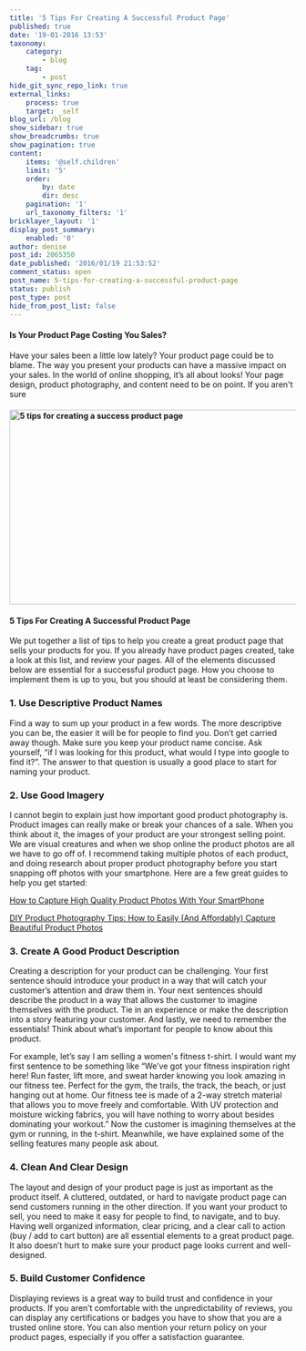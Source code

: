 ```yaml
---
title: '5 Tips For Creating A Successful Product Page'
published: true
date: '19-01-2016 13:53'
taxonomy:
    category:
        - blog
    tag:
        - post
hide_git_sync_repo_link: true
external_links:
    process: true
    target: _self
blog_url: /blog
show_sidebar: true
show_breadcrumbs: true
show_pagination: true
content:
    items: '@self.children'
    limit: '5'
    order:
        by: date
        dir: desc
    pagination: '1'
    url_taxonomy_filters: '1'
bricklayer_layout: '1'
display_post_summary:
    enabled: '0'
author: denise
post_id: 2065350
date_published: '2016/01/19 21:53:52'
comment_status: open
post_name: 5-tips-for-creating-a-successful-product-page
status: publish
post_type: post
hide_from_post_list: false
---
```


<h4>Is Your Product Page Costing You Sales?</h4>
Have your sales been a little low lately? Your product page could be to blame. The way you present your products can have a massive impact on your sales. In the world of online shopping, it’s all about looks! Your page design, product photography, and content need to be on point. If you aren't sure
<h4><img class="aligncenter wp-image-2065612" src="https://printaura.com/wp-content/uploads/2016/01/product-page-banner-1024x464.jpg" alt="5 tips for creating a success product page" width="755" height="342" /></h4>
<h4>5 Tips For Creating A Successful Product Page</h4>
We put together a list of tips to help you create a great product page that sells your products for you. If you already have product pages created, take a look at this list, and review your pages. All of the elements discussed below are essential for a successful product page. How you choose to implement them is up to you, but you should at least be considering them.
<h3>1. Use Descriptive Product Names</h3>
Find a way to sum up your product in a few words. The more descriptive you can be, the easier it will be for people to find you. Don’t get carried away though. Make sure you keep your product name concise. Ask yourself, “if I was looking for this product, what would I type into google to find it?”. The answer to that question is usually a good place to start for naming your product.
<h3>2. Use Good Imagery</h3>
I cannot begin to explain just how important good product photography is. Product images can really make or break your chances of a sale. When you think about it, the images of your product are your strongest selling point. We are visual creatures and when we shop online the product photos are all we have to go off of. I recommend taking multiple photos of each product, and doing research about proper product photography before you start snapping off photos with your smartphone. Here are a few great guides to help you get started:
<p class="article__title"><a href="https://www.shopify.com/blog/15163633-how-to-capture-high-quality-product-photos-with-your-smartphone" target="_blank">How to Capture High Quality Product Photos With Your SmartPhone</a></p>
<p class="article__title"><a href="https://www.shopify.com/blog/45743045-diy-product-photography-tips-how-to-easily-and-affordably-capture-beautiful-product-photos" target="_blank">DIY Product Photography Tips: How to Easily (And Affordably) Capture Beautiful Product Photos</a></p>

<h3>3. Create A Good Product Description</h3>
Creating a description for your product can be challenging. Your first sentence should introduce your product in a way that will catch your customer’s attention and draw them in. Your next sentences should describe the product in a way that allows the customer to imagine themselves with the product. Tie in an experience or make the description into a story featuring your customer. And lastly, we need to remember the essentials! Think about what’s important for people to know about this product.

For example, let’s say I am selling a women's fitness t-shirt. I would want my first sentence to be something like “We’ve got your fitness inspiration right here! Run faster, lift more, and sweat harder knowing you look amazing in our fitness tee. Perfect for the gym, the trails, the track, the beach, or just hanging out at home. Our fitness tee is made of a 2-way stretch material that allows you to move freely and comfortable. With UV protection and moisture wicking fabrics, you will have nothing to worry about besides dominating your workout.” Now the customer is imagining themselves at the gym or running, in the t-shirt. Meanwhile, we have explained some of the selling features many people ask about.
<h3>4. Clean And Clear Design</h3>
The layout and design of your product page is just as important as the product itself. A cluttered, outdated, or hard to navigate product page can send customers running in the other direction. If you want your product to sell, you need to make it easy for people to find, to navigate, and to buy. Having well organized information, clear pricing, and a clear call to action (buy / add to cart button) are all essential elements to a great product page. It also doesn’t hurt to make sure your product page looks current and well-designed.
<h3>5. Build Customer Confidence</h3>
Displaying reviews is a great way to build trust and confidence in your products. If you aren’t comfortable with the unpredictability of reviews, you can display any certifications or badges you have to show that you are a trusted online store. You can also mention your return policy on your product pages, especially if you offer a satisfaction guarantee.

&nbsp;